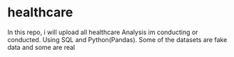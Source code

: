 # healthcare
In this repo, i will upload all healthcare Analysis im conducting or conducted. Using SQL and Python(Pandas). Some of the datasets are fake data and some are real
